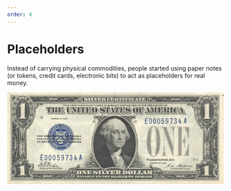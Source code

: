 ```yaml
---
order: 4
---
```


# Placeholders

Instead of carrying physical commodities, people started using paper notes (or tokens, credit cards, electronic bits) to act as placeholders for real money.

<img alt="picture of US silver certificate" src="images/silver-certificate.jpg" width="750px" />